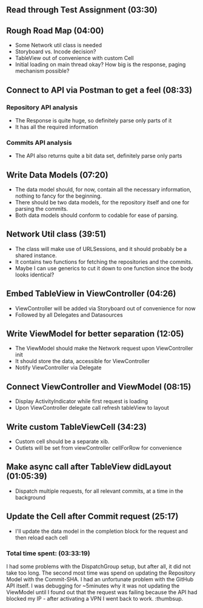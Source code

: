 ## Read through Test Assignment (03:30)


## Rough Road Map (04:00)
* Some Network util class is needed
* Storyboard vs. Incode decision?
* TableView out of convenience with custom Cell
* Initial loading on main thread okay? How big is the response, paging mechanism possible?

## Connect to API via Postman to get a feel (08:33)
### Repository API analysis
* The Response is quite huge, so definitely parse only parts of it
* It has all the required information
### Commits API analysis
* The API also returns quite a bit data set, definitely parse only parts

## Write Data Models (07:20)
* The data model should, for now, contain all the necessary information, nothing to fancy for the beginning.
* There should be two data models, for the repository itself and one for parsing the commits.
* Both data models should conform to codable for ease of parsing.

## Network Util class (39:51)
* The class will make use of URLSessions, and it should probably be a shared instance.
* It contains two functions for fetching the repositories and the commits.
* Maybe I can use generics to cut it down to one function since the body looks identical?

## Embed TableView in ViewController (04:26)
* ViewController will be added via Storyboard out of convenience for now
* Followed by all Delegates and Datasources

## Write ViewModel for better separation (12:05)
* The ViewModel should make the Network request upon ViewController init
* It should store the data, accessible for ViewController
* Notify ViewController via Delegate

## Connect ViewController and ViewModel (08:15)
* Display ActivityIndicator while first request is loading
* Upon ViewController delegate call refresh tableView to layout

## Write custom TableViewCell (34:23)
* Custom cell should be a separate xib.
* Outlets will be set from viewController cellForRow for convenience

## Make async call after TableView didLayout (01:05:39)
* Dispatch multiple requests, for all relevant commits, at a time in the background

## Update the Cell after Commit request (25:17)
* I'll update the data model in the completion block for the request and then reload each cell


### Total time spent: (03:33:19)

I had some problems with the DispatchGroup setup, but after all, it did not take too long. The second most time was spend on updating the Repository Model with the Commit-SHA. I had an unfortunate problem with the GitHub API itself. I was debugging for ~5minutes why it was not updating the ViewModel until I found out that the request was failing because the API had blocked my IP - after activating a VPN I went back to work. :thumbsup.

